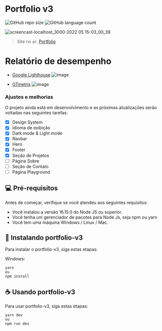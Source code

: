 # Portfolio v3

![GitHub repo size](https://img.shields.io/github/repo-size/Rafael-Araujo-dev/portfolio-v3?style=for-the-badge)
![GitHub language count](https://img.shields.io/github/languages/count/Rafael-Araujo-dev/portfolio-v3?style=for-the-badge)

![screencast-localhost_3000-2022 05 15-03_00_39](https://user-images.githubusercontent.com/90640158/168459366-ec696ab0-fc6a-4975-b89c-380d0ff2b5b7.gif)

> Site no ar: <a href="https://www.orafaelribeiro.com/">Portfolio</a>

# Relatório de desempenho 
 - <a href="https://developers.google.com/web/tools/lighthouse" target="_blank">Google Lighthouse</a>
![image](https://user-images.githubusercontent.com/90640158/168489611-28bf6e49-c0b9-4c5b-86c0-6ff7abc47151.png)

 - <a href="https://gtmetrix.com/" target="_blank">GTmetrix</a>
![image](https://user-images.githubusercontent.com/90640158/168489678-1f3569a8-6d3c-4fa3-b08f-4fcd8dd932b8.png)




### Ajustes e melhorias

O projeto ainda está em desenvolvimento e as próximas atualizações serão voltadas nas seguintes tarefas:

- [x] Design System
- [x] Idioma de exibição
- [x] Dark mode & Light mode
- [x] Navbar
- [x] Hero
- [x] Footer
- [x] Seção de Projetos
- [ ] Página Sobre
- [ ] Seção de Contato
- [ ] Página Playground 

## 💻 Pré-requisitos

Antes de começar, verifique se você atendeu aos seguintes requisitos:
* Você instalou a versão 16.15.0 do Node JS ou superior.
* Você tenha um gerenciador de pacotes para Node Js, seja npm ou yarn
* Você tem uma máquina Windows / Linux / Mac.

## 🚀 Instalando portfolio-v3

Para instalar o portfolio-v3, siga estas etapas:

Windows:
```
yarn
ou
npm install
```

## ☕ Usando portfolio-v3

Para usar portfolio-v3, siga estas etapas:

```
yarn dev
ou
npm run dev
```
